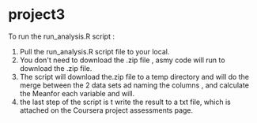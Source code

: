 # project3

To run the run_analysis.R script :

1) Pull the run_analysis.R script file to your local.
2) You don't need to download the .zip file , asmy code will run to download the .zip file.
3) The script will download the.zip file to a temp directory and will do the merge between the 2 data sets ad naming the columns , and calculate the Meanfor each variable and will.
4) the last step of the script is t write the result to a txt file, which is attached on the Coursera project assessments page.
